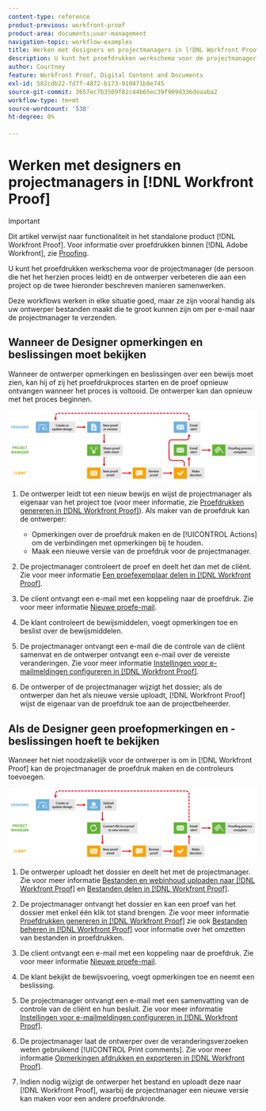 ```yaml
---
content-type: reference
product-previous: workfront-proof
product-area: documents;user-management
navigation-topic: workflow-examples
title: Werken met designers en projectmanagers in [!DNL Workfront Proof]
description: U kunt het proefdrukken werkschema voor de projectmanager (de persoon die het het herzien proces leidt) en de ontwerper verbeteren die aan een project op de twee hieronder beschreven manieren samenwerken.
author: Courtney
feature: Workfront Proof, Digital Content and Documents
exl-id: 582cdb22-fd7f-4872-b173-910471b8e745
source-git-commit: 3657ec7b3509f82c44b65ec39f909d336deaaba2
workflow-type: tm+mt
source-wordcount: '538'
ht-degree: 0%

---
```


# Werken met designers en projectmanagers in [!DNL Workfront Proof]

>[!IMPORTANT]
>
>Dit artikel verwijst naar functionaliteit in het standalone product [!DNL Workfront Proof]. Voor informatie over proefdrukken binnen [!DNL Adobe Workfront], zie [Proofing](../../../review-and-approve-work/proofing/proofing.md).

U kunt het proefdrukken werkschema voor de projectmanager (de persoon die het het herzien proces leidt) en de ontwerper verbeteren die aan een project op de twee hieronder beschreven manieren samenwerken.

Deze workflows werken in elke situatie goed, maar ze zijn vooral handig als uw ontwerper bestanden maakt die te groot kunnen zijn om per e-mail naar de projectmanager te verzenden.

## Wanneer de Designer opmerkingen en beslissingen moet bekijken

Wanneer de ontwerper opmerkingen en beslissingen over een bewijs moet zien, kan hij of zij het proefdrukproces starten en de proef opnieuw ontvangen wanneer het proces is voltooid. De ontwerper kan dan opnieuw met het proces beginnen.

![designers_managers_-_option_A.png](assets/designers_managers_-_option_A.png)

1. De ontwerper leidt tot een nieuw bewijs en wijst de projectmanager als eigenaar van het project toe (voor meer informatie, zie [Proefdrukken genereren in [!DNL Workfront Proof]](../../../workfront-proof/wp-work-proofsfiles/create-proofs-and-files/generate-proofs.md)). Als maker van de proefdruk kan de ontwerper:

   * Opmerkingen over de proefdruk maken en de [!UICONTROL Actions] om de verbindingen met opmerkingen bij te houden.
   * Maak een nieuwe versie van de proefdruk voor de projectmanager.

1. De projectmanager controleert de proef en deelt het dan met de cliënt. Zie voor meer informatie [Een proefexemplaar delen in [!DNL Workfront Proof]](../../../workfront-proof/wp-work-proofsfiles/share-proofs-and-files/share-proof.md).
1. De client ontvangt een e-mail met een koppeling naar de proefdruk. Zie voor meer informatie [Nieuwe proefe-mail](../../../workfront-proof/wp-emailsntfctns/proof-notifications-and-reminders/new-proof-email.md).
1. De klant controleert de bewijsmiddelen, voegt opmerkingen toe en beslist over de bewijsmiddelen.
1. De projectmanager ontvangt een e-mail die de controle van de cliënt samenvat en de ontwerper ontvangt een e-mail over de vereiste veranderingen. Zie voor meer informatie [Instellingen voor e-mailmeldingen configureren in [!DNL Workfront Proof]](../../../workfront-proof/wp-emailsntfctns/email-alerts/config-email-notification-settings-wp.md).
1. De ontwerper of de projectmanager wijzigt het dossier; als de ontwerper dan het als nieuwe versie uploadt, [!DNL Workfront Proof] wijst de eigenaar van de proefdruk toe aan de projectbeheerder.

## Als de Designer geen proefopmerkingen en -beslissingen hoeft te bekijken

Wanneer het niet noodzakelijk voor de ontwerper is om in [!DNL Workfront Proof] kan de projectmanager de proefdruk maken en de controleurs toevoegen.

![designers_managers_-_option_B.png](assets/designers_managers_-_option_B.png)


1. De ontwerper uploadt het dossier en deelt het met de projectmanager. Zie voor meer informatie [Bestanden en webinhoud uploaden naar [!DNL Workfront Proof]](../../../workfront-proof/wp-work-proofsfiles/create-proofs-and-files/upload-files-web-content.md) en [Bestanden delen in [!DNL Workfront Proof]](../../../workfront-proof/wp-work-proofsfiles/share-proofs-and-files/share-files.md).

1. De projectmanager ontvangt het dossier en kan een proef van het dossier met enkel één klik tot stand brengen. Zie voor meer informatie [Proefdrukken genereren in [!DNL Workfront Proof]](../../../workfront-proof/wp-work-proofsfiles/create-proofs-and-files/generate-proofs.md) zie ook  [Bestanden beheren in [!DNL Workfront Proof]](../../../workfront-proof/wp-work-proofsfiles/manage-your-work/manage-files.md) voor informatie over het omzetten van bestanden in proefdrukken.

1. De client ontvangt een e-mail met een koppeling naar de proefdruk. Zie voor meer informatie [Nieuwe proefe-mail](../../../workfront-proof/wp-emailsntfctns/proof-notifications-and-reminders/new-proof-email.md).
1. De klant bekijkt de bewijsvoering, voegt opmerkingen toe en neemt een beslissing.
1. De projectmanager ontvangt een e-mail met een samenvatting van de controle van de cliënt en hun besluit. Zie voor meer informatie [Instellingen voor e-mailmeldingen configureren in [!DNL Workfront Proof]](../../../workfront-proof/wp-emailsntfctns/email-alerts/config-email-notification-settings-wp.md).
1. De projectmanager laat de ontwerper over de veranderingsverzoeken weten gebruikend [!UICONTROL Print comments]. Zie voor meer informatie [Opmerkingen afdrukken en exporteren in [!DNL Workfront Proof]](../../../workfront-proof/wp-work-proofsfiles/organize-your-work/print-and-export-comments.md).
1. Indien nodig wijzigt de ontwerper het bestand en uploadt deze naar [!DNL Workfront Proof], waarbij de projectmanager een nieuwe versie kan maken voor een andere proefdrukronde.


